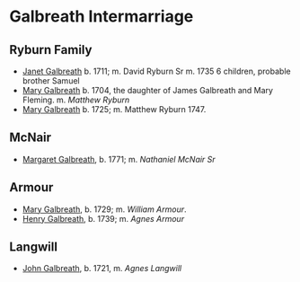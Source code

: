 # Galbreath Intermarriage

## Ryburn Family

- [Janet Galbreath](galbreath-janet-1711.md) b. 1711; m. David Ryburn Sr  m. 1735 6 children, probable brother Samuel
- [Mary Galbreath](galbreath-mary-1704.md) b. 1704, the daughter of James Galbreath and Mary Fleming. m. *Matthew Ryburn*
- [Mary Galbreath]() b. 1725; m. Matthew Ryburn 1747.

## McNair

- [Margaret Galbreath](galbreath-margaret-1771.md), b. 1771; m. *Nathaniel McNair Sr*

## Armour

- [Mary Galbreath](galbreath-mary-1729.md), b. 1729; m. *William Armour*. 
- [Henry Galbreath](galbreath-henry-1739.md), b. 1739; m. *Agnes Armour*

## Langwill

- [John Galbreath](galbreath-john-1721.md), b. 1721, m. *Agnes Langwill*
